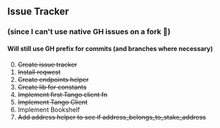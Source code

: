 ## Issue Tracker
### (since I can't use native GH issues on a fork 🙂)

#### Will still use GH prefix for commits (and branches where necessary)

0. ~~Create issue tracker~~
1. ~~Install reqwest~~
2. ~~Create endpoints helper~~
3. ~~Create lib for constants~~
4. ~~Implement first Tango client fn~~
5. ~~Implement Tango Client~~
6. Implement Bookshelf
7. ~~Add address helper to see if address_belongs_to_stake_address~~